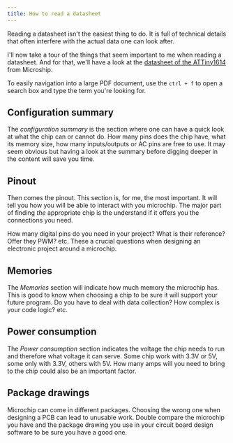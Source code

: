 ```yaml
---
title: How to read a datasheet
---
```


Reading a datasheet isn't the easiest thing to do. It is full of technical details that often interfere with the actual data one can look after.

I'll now take a tour of the things that seem important to me when reading a datasheet. And for that, we'll have a look at the [datasheet of the ATTiny1614](http://ww1.microchip.com/downloads/en/DeviceDoc/ATtiny1614-16-17-DataSheet-DS40002204A.pdf) from Microship.

To easily navigation into a large PDF document, use the `ctrl + f` to open a search box and type the term you're looking for.

## Configuration summary

The *configuration summary* is the section where one can have a quick look at what the chip can or cannot do. How many pins does the chip have, what its memory size, how many inputs/outputs or AC pins are free to use. It may seem obvious but having a look at the summary before digging deeper in the content will save you time.

## Pinout

Then comes the pinout. This section is, for me, the most important. It will tell you how you will be able to interact with you microchip. The major part of finding *the* appropriate chip is the understand if it offers you the connections you need.

How many digital pins do you need in your project? What is their reference? Offer they PWM? etc. These a crucial questions when designing an electronic project around a microchip.

## Memories

The *Memories* section will indicate how much memory the microchip has. This is good to know when choosing a chip to be sure it will support your future program. Do you have to deal with data collection? How complex is your code logic? etc.

## Power consumption

The *Power consumption* section indicates the voltage the chip needs to run and therefore what voltage it can serve. Some chip work with 3.3V or 5V, some only with 3.3V, others with 5V. How many amps will you need to bring to the chip could also be an important factor.


## Package drawings

Microchip can come in different packages. Choosing the wrong one when designing a PCB can lead to unusable work. Double compare the microchip you have and the package drawing you use in your circuit board design software to be sure you have a good one.